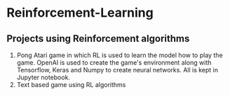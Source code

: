 # Reinforcement-Learning

## Projects using Reinforcement algorithms

1. Pong Atari game in which RL is used to learn the model how to play the game. OpenAI is used to create the game's environment along with
   Tensorflow, Keras and Numpy to create neural networks. All is kept in Jupyter notebook.
2. Text based game using RL algorithms
